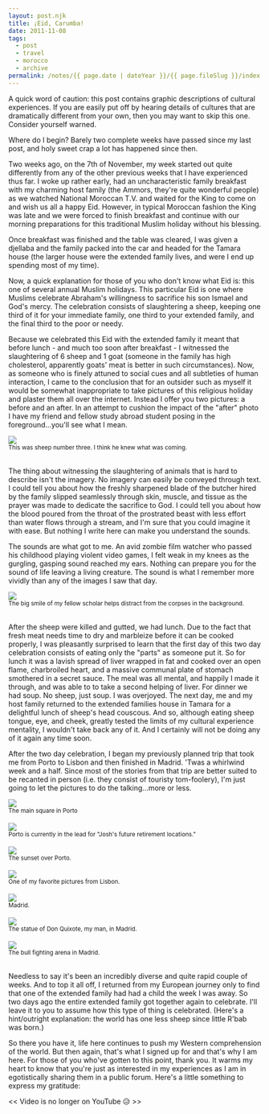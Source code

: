 ```yaml
---
layout: post.njk
title: ¡Eid, Carumba!
date: 2011-11-08
tags:
  - post
  - travel
  - morocco
  - archive
permalink: /notes/{{ page.date | dateYear }}/{{ page.fileSlug }}/index.html
---
```


A quick word of caution: this post contains graphic descriptions of cultural experiences. If you are easily put off by hearing details of cultures that are dramatically different from your own, then you may want to skip this one. Consider yourself warned.

Where do I begin? Barely two complete weeks have passed since my last post, and holy sweet crap a lot has happened since then.

Two weeks ago, on the 7th of November, my week started out quite differently from any of the other previous weeks that I have experienced thus far. I woke up rather early, had an uncharacteristic family breakfast with my charming host family (the Ammors, they're quite wonderful people) as we watched National Moroccan T.V. and waited for the King to come on and wish us all a happy Eid. However, in typical Moroccan fashion the King was late and we were forced to finish breakfast and continue with our morning preparations for this traditional Muslim holiday without his blessing.

Once breakfast was finished and the table was cleared, I was given a djellaba and the family packed into the car and headed for the Tamara house (the larger house were the extended family lives, and were I end up spending most of my time).

Now, a quick explanation for those of you who don't know what Eid is: this one of several annual Muslim holidays. This particular Eid is one where Muslims celebrate Abraham's willingness to sacrifice his son Ismael and God's mercy. The celebration consists of slaughtering a sheep, keeping one third of it for your immediate family, one third to your extended family, and the final third to the poor or needy.

Because we celebrated this Eid with the extended family it meant that before lunch - and much too soon after breakfast - I witnessed the slaughtering of 6 sheep and 1 goat (someone in the family has high cholesterol, apparently goats' meat is better in such circumstances). Now, as someone who is finely attuned to social cues and all subtleties of human interaction, I came to the conclusion that for an outsider such as myself it would be somewhat inappropriate to take pictures of this religious holiday and plaster them all over the internet. Instead I offer you two pictures: a before and an after. In an attempt to cushion the impact of the "after" photo I have my friend and fellow study abroad student posing in the foreground...you'll see what I mean.

<div><img src="/img/blog-archive/eid-1.jpg" class="blog-pic container" /></div>
<div class="center-text"><small>This was sheep number three. I think he knew what
was coming.</small></div><br />

The thing about witnessing the slaughtering of animals that is hard to describe isn't the imagery. No imagery can easily be conveyed through text. I could tell you about how the freshly sharpened blade of the butcher hired by the family slipped seamlessly through skin, muscle, and tissue as the prayer was made to dedicate the sacrifice to God. I could tell you about how the blood poured from the throat of the prostrated beast with less effort than water flows through a stream, and I'm sure that you could imagine it with ease. But nothing I write here can make you understand the sounds.

The sounds are what got to me. An avid zombie film watcher who passed his childhood playing violent video games, I felt weak in my knees as the gurgling, gasping sound reached my ears. Nothing can prepare you for the sound of life leaving a living creature. The sound is what I remember more vividly than any of the images I saw that day.

<div><img src="/img/blog-archive/eid-2.jpg" class="blog-pic container" /></div>
<div class="center-text"><small>The big smile of my fellow scholar helps
distract from the corpses in the background.</small></div><br />

After the sheep were killed and gutted, we had lunch. Due to the fact that fresh meat needs time to dry and marbleize before it can be cooked properly, I was pleasantly surprised to learn that the first day of this two day celebration consists of eating only the "parts" as someone put it. So for lunch it was a lavish spread of liver wrapped in fat and cooked over an open flame, charbroiled heart, and a massive communal plate of stomach smothered in a secret sauce. The meal was all mental, and happily I made it through, and was able to to take a second helping of liver. For dinner we had soup. No sheep, just soup. I was overjoyed. The next day, me and my host family returned to the extended families house in Tamara for a delightful lunch of sheep's head couscous. And so, although eating sheep tongue, eye, and cheek, greatly tested the limits of my cultural experience mentality, I wouldn't take back any of it. And I certainly will not be doing any of it again any time soon.

After the two day celebration, I began my previously planned trip that took me from Porto to Lisbon and then finished in Madrid. 'Twas a whirlwind week and a half. Since most of the stories from that trip are better suited to be recanted in person (i.e. they consist of touristy tom-foolery), I'm just going to let the pictures to do the talking...more or less.

<div><img src="/img/blog-archive/eid-3.jpg" class="blog-pic container" /></div>
<div class="center-text"><small>The main square in Porto</small></div><br />

<div><img src="/img/blog-archive/eid-4.jpg" class="blog-pic container" /></div>
<div class="center-text"><small>Porto is currently in the lead for "Josh's future retirement
locations."</small></div><br />

<div><img src="/img/blog-archive/eid-5.jpg" class="blog-pic container" /></div>
<div class="center-text"><small>The sunset over Porto.</small></div><br />

<div><img src="/img/blog-archive/eid-6.jpg" class="blog-pic container" /></div>
<div class="center-text"><small>One of my favorite pictures from Lisbon.
</small></div><br />

<div><img src="/img/blog-archive/eid-7.jpg" class="blog-pic container" /></div>
<div class="center-text"><small>Madrid.</small></div><br />

<div><img src="/img/blog-archive/eid-8.jpg" class="blog-pic container" /></div>
<div class="center-text"><small>The statue of Don Quixote, my man, in Madrid.
</small></div><br />

<div><img src="/img/blog-archive/eid-9.jpg" class="blog-pic container" /></div>
<div class="center-text"><small>The bull fighting arena in Madrid.</small></div><br />

Needless to say it's been an incredibly diverse and quite rapid couple of weeks. And to top it all off, I returned from my European journey only to find that one of the extended family had had a child the week I was away. So two days ago the entire extended family got together again to celebrate. I'll leave it to you to assume how this type of thing is celebrated. (Here's a hint/outright explanation: the world has one less sheep since little R'bab was born.)

So there you have it, life here continues to push my Western comprehension of the world. But then again, that's what I signed up for and that's why I am here. For those of you who've gotten to this point, thank you. It warms my heart to know that you're just as interested in my experiences as I am in egotistically sharing them in a public forum. Here's a little something to express my gratitude:

<div class="center-text"><< Video is no longer on YouTube 😥 >></div><br />
